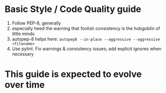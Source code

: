 # Basic Style / Code Quality guide
1. Follow PEP-8, generally
2. especially heed the warning that foolish consistency is the hobgoblin of little minds
3. autopep-8 helps here: `autopep8 --in-place --aggressive --aggressive <filename>`
4. Use pylint. Fix warnings & consistency issues; add explicit ignores when necessary

# This guide is expected to evolve over time
